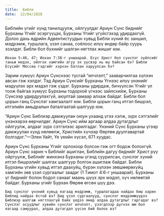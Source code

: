 ```yaml
---
title:  Библи
date:  22/04/2020
---
```


Библийн үгийг хүнд танилцуулж, ойлгуулдаг Ариун Сүнс биднийг Бурханы Үгийг эсэргүүцэх, Бурханы Үгийг үгүйсгэхэд удирдахгүй. Долоо дахь өдрийн Адвентистуудын хувьд Библи хүний ёс заншил, мэдрэмж, туршлага, үзэл санаа, соёлоос илүү өндөр байр суурь эзэлдэг. Библи бол бүхнийг шалган нягтлах жишиг юм.

`Иохан 5:46, 47; Иохан 7:38-г уншаарай. Есүс Христ бол сүнслэг зүйлсийг таньж мэдэх, ойлгох хамгийн агуу эх үүсвэр нь юу байсан бэ? Библи Есүсийг Мессиа гэдгийг хэрхэн батлан харуулсан бэ?`

Зарим хүмүүс Ариун Сүнснээс тусгай “илчлэлт,” зааварчилгаа хүлээн авсан гэж хэлдэг. Тэд Ариун Сүнсийг Бурханы Үгнээс илүү үнэнийг мэдүүлэх эрх мэдэл гэж үздэг. Бурханы удирдаж, бичүүлсэн Үгийг үл тоож байгаа хүмүүс Бурханы тодорхой үгнээс зайлсхийж, Бурханы Сүнсээр удирдуулахгүй, аюултай замаар алхаж байдаг. Библи бол цорын ганц Сүнслэг хамгаалалт юм. Библи цорын ганц итгэл бишрэл, итгэлийн амьдралын баталгаатай шалгуур юм.

“Ариун Сүнс Библиэр дамжуулан оюун ухаанд үгээ хэлж, зүрх сэтгэлийг үнэнээрээ өөрчилдөг. Ариун Сүнс ийм аргаар алдаа дутагдлыг ойлгуулж, алдааг зүрх сэтгэлээс арилгадаг. Үнэний Сүнс Бурханы үгээр дамжуулан хүнд нөлөөлж, Христийн хүчээр Өөртөө дуулгавартай болгодог.”—Элен Уайт, Үе үеийн хүсэл, 671 хуудас.

Ариун Сүнс Бурханы Үгийг орлохоор болсон гэж огт бодож болохгүй. Ариун Сүнс харин ч Библийг ашиглан, Библийн дагуу биднийг Христ рүү ойртуулж, Библийг жинхэнэ Бурханы үгэнд суурилсан, сүнслэг хүний итгэл бишрэлийг шалгах шалгуур болгон ашиглаж байдаг. Библи Бурханы үгийн хувьд итгэл даахуйц, бүрэн хүлээн зөвшөөрөхүйц хамгийн зөв үзэл сургаалыг заадаг (1 Tимот 4:6-г уншаарай). Бурханы үг биднийг болон бодол санааг маань шүүх эрх мэдэл, хүч нөлөөтэй байдаг. Бурханы үгийг Бурхан Өөрөө өгсөн шүү дээ.

`Бид сүнслэг үнэний хувьд яагаад мэдрэмж, туршлагадаа найдах биш харин Библид найдах ёстой вэ? Бид үзэл сургаалууд, сүнслэг мэдрэмжүүдээ Библиэр шалгаж нягтлахгүй байх үедээ ямар алдаа дутагдлыг гаргадаг вэ? Сүнслэг асуудлыг хувийн сүнслэг илчлэлт, үзэгдлээр дүгнэх юм бол яагаад самуурал, алдаа дутагдал үүсэн бий болох вэ?`